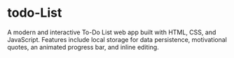 # todo-List
A modern and interactive To-Do List web app built with HTML, CSS, and JavaScript. Features include local storage for data persistence, motivational quotes, an animated progress bar, and inline editing.

